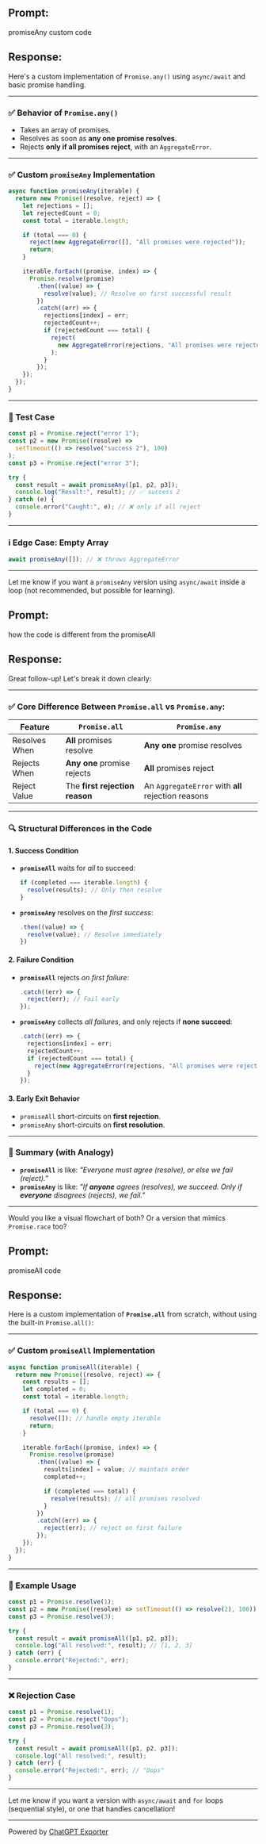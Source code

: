 ## Prompt:

promiseAny custom code

## Response:

Here's a custom implementation of `Promise.any()` using `async/await` and basic promise handling.

---

### ✅ Behavior of `Promise.any()`

- Takes an array of promises.
- Resolves as soon as **any one promise resolves**.
- Rejects **only if all promises reject**, with an `AggregateError`.

---

### ✅ Custom `promiseAny` Implementation

```js
async function promiseAny(iterable) {
  return new Promise((resolve, reject) => {
    let rejections = [];
    let rejectedCount = 0;
    const total = iterable.length;

    if (total === 0) {
      reject(new AggregateError([], "All promises were rejected"));
      return;
    }

    iterable.forEach((promise, index) => {
      Promise.resolve(promise)
        .then((value) => {
          resolve(value); // Resolve on first successful result
        })
        .catch((err) => {
          rejections[index] = err;
          rejectedCount++;
          if (rejectedCount === total) {
            reject(
              new AggregateError(rejections, "All promises were rejected")
            );
          }
        });
    });
  });
}
```

---

### 🧪 Test Case

```js
const p1 = Promise.reject("error 1");
const p2 = new Promise((resolve) =>
  setTimeout(() => resolve("success 2"), 100)
);
const p3 = Promise.reject("error 3");

try {
  const result = await promiseAny([p1, p2, p3]);
  console.log("Result:", result); // ✅ success 2
} catch (e) {
  console.error("Caught:", e); // ❌ only if all reject
}
```

---

### ℹ️ Edge Case: Empty Array

```js
await promiseAny([]); // ❌ throws AggregateError
```

---

Let me know if you want a `promiseAny` version using `async/await` inside a loop (not recommended, but possible for learning).

## Prompt:

how the code is different from the promiseAll

## Response:

Great follow-up! Let's break it down clearly:

---

### ✅ Core Difference Between `Promise.all` vs `Promise.any`:

| Feature       | `Promise.all`                  | `Promise.any`                                      |
| ------------- | ------------------------------ | -------------------------------------------------- |
| Resolves When | **All** promises resolve       | **Any one** promise resolves                       |
| Rejects When  | **Any one** promise rejects    | **All** promises reject                            |
| Reject Value  | The **first rejection reason** | An `AggregateError` with **all** rejection reasons |

---

### 🔍 Structural Differences in the Code

#### 1\. **Success Condition**

- **`promiseAll`** waits for _all_ to succeed:

  ```js
  if (completed === iterable.length) {
    resolve(results); // Only then resolve
  }
  ```

- **`promiseAny`** resolves on the _first success_:

  ```js
  .then((value) => {
    resolve(value); // Resolve immediately
  })
  ```

#### 2\. **Failure Condition**

- **`promiseAll`** rejects _on first failure_:

  ```js
  .catch((err) => {
    reject(err); // Fail early
  });
  ```

- **`promiseAny`** collects _all failures_, and only rejects if **none succeed**:

  ```js
  .catch((err) => {
    rejections[index] = err;
    rejectedCount++;
    if (rejectedCount === total) {
      reject(new AggregateError(rejections, "All promises were rejected"));
    }
  });
  ```

#### 3\. **Early Exit Behavior**

- `promiseAll` short-circuits on **first rejection**.
- `promiseAny` short-circuits on **first resolution**.

---

### 🧠 Summary (with Analogy)

- **`promiseAll`** is like: _"Everyone must agree (resolve), or else we fail (reject)."_
- **`promiseAny`** is like: _"If **anyone** agrees (resolves), we succeed. Only if **everyone** disagrees (rejects), we fail."_

---

Would you like a visual flowchart of both? Or a version that mimics `Promise.race` too?

## Prompt:

promiseAll code

## Response:

Here is a custom implementation of **`Promise.all`** from scratch, without using the built-in `Promise.all()`:

---

### ✅ Custom `promiseAll` Implementation

```js
async function promiseAll(iterable) {
  return new Promise((resolve, reject) => {
    const results = [];
    let completed = 0;
    const total = iterable.length;

    if (total === 0) {
      resolve([]); // handle empty iterable
      return;
    }

    iterable.forEach((promise, index) => {
      Promise.resolve(promise)
        .then((value) => {
          results[index] = value; // maintain order
          completed++;

          if (completed === total) {
            resolve(results); // all promises resolved
          }
        })
        .catch((err) => {
          reject(err); // reject on first failure
        });
    });
  });
}
```

---

### 🧪 Example Usage

```js
const p1 = Promise.resolve(1);
const p2 = new Promise((resolve) => setTimeout(() => resolve(2), 100));
const p3 = Promise.resolve(3);

try {
  const result = await promiseAll([p1, p2, p3]);
  console.log("All resolved:", result); // [1, 2, 3]
} catch (err) {
  console.error("Rejected:", err);
}
```

---

### ❌ Rejection Case

```js
const p1 = Promise.resolve(1);
const p2 = Promise.reject("Oops");
const p3 = Promise.resolve(3);

try {
  const result = await promiseAll([p1, p2, p3]);
  console.log("All resolved:", result);
} catch (err) {
  console.error("Rejected:", err); // "Oops"
}
```

---

Let me know if you want a version with `async/await` and `for` loops (sequential style), or one that handles cancellation!

---

Powered by [ChatGPT Exporter](https://www.chatgptexporter.com)
